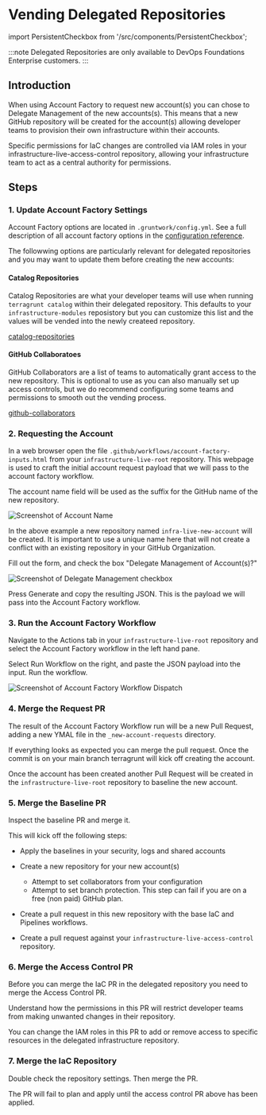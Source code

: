 # Vending Delegated Repositories
import PersistentCheckbox from '/src/components/PersistentCheckbox';

:::note
Delegated Repositories are only available to DevOps Foundations Enterprise customers.
:::

## Introduction

When using Account Factory to request new account(s) you can chose to Delegate Management of the new accounts(s). This means that a new GitHub repository will be created for the account(s) allowing developer teams to provision their own infrastructure within their accounts.

Specific permissions for IaC changes are controlled via IAM roles in your infrastructure-live-access-control repository, allowing your infrastructure team to act as a central authority for permissions.

## Steps

### 1. Update Account Factory Settings

Account Factory options are located in `.gruntwork/config.yml`. See a full description of all account factory options in the [configuration reference](/2.0/reference/accountfactory/configurations).

The followwing options are particularly relevant for delegated repositories and you may want to update them before creating the new accounts: 

#### Catalog Repositories

Catalog Repositories are what your developer teams will use when running `terragrunt catalog` within their delegated repository. This defaults to your `infrastructure-modules` reposistory but you can customize this list and the values will be vended into the newly createed repository.

[catalog-repositories](/2.0/reference/accountfactory/configurations#catalog-repositories)


#### GitHub Collaboratoes

GitHub Collaborators are a list of teams to automatically grant access to the new repository. This is optional to use as you can also manually set up access controls, but we do recommend configuring some teams and permissions to smooth out the vending process.

[github-collaborators](/2.0/reference/accountfactory/configurations#github-collaborators)

<PersistentCheckbox id="vending-delegated-repositories-1" label="Settings Up To Date" />

### 2. Requesting the Account

In a web browser open the file `.github/workflows/account-factory-inputs.html` from your `infrastructure-live-root` repository. This webpage is used to craft the initial account request payload that we will pass to the account factory workflow.

The account name field will be used as the suffix for the GitHub name of the new repository.

![Screenshot of Account Name](/img/accountfactory/account-name.png)

In the above example a new repository named `infra-live-new-account` will be created. It is important to use a unique name here that will not create a conflict with an existing repository in your GitHub Organization.

Fill out the form, and check the box "Delegate Management of Account(s)?"

![Screenshot of Delegate Management checkbox](/img/accountfactory/delegate-management.png)

Press Generate and copy the resulting JSON. This is the payload we will pass into the Account Factory workflow.

<PersistentCheckbox id="vending-delegated-repositories-2" label="Payload Created" />

### 3. Run the Account Factory Workflow

Navigate to the Actions tab in your `infrastructure-live-root` repository and select the Account Factory workflow in the left hand pane.

Select Run Workflow on the right, and paste the JSON payload into the input. Run the workflow.

![Screenshot of Account Factory Workflow Dispatch](/img/accountfactory/run-workflow.png)

<PersistentCheckbox id="vending-delegated-repositories-3" label="Account Factory Workflow Run" />

### 4. Merge the Request PR

The result of the Account Factory Workflow run will be a new Pull Request, adding a new YMAL file in the `_new-account-requests` directory.

If everything looks as expected you can merge the pull request. Once the commit is on your main branch terragrunt will kick off creating the account.

Once the account has been created another Pull Request will be created in the `infrastructure-live-root` repository to baseline the new account.

### 5. Merge the Baseline PR

Inspect the baseline PR and merge it.

This will kick off the following steps:

- Apply the baselines in your security, logs and shared accounts

- Create a new repository for your new account(s)
    - Attempt to set collaborators from your configuration
    - Attempt to set branch protection. This step can fail if you are on a free (non paid) GitHub plan.

- Create a pull request in this new repository with the base IaC and Pipelines workflows.

- Create a pull request against your `infrastructure-live-access-control` repository.

### 6. Merge the Access Control PR

Before you can merge the IaC PR in the delegated repository you need to merge the Access Control PR.

Understand how the permissions in this PR will restrict developer teams from making unwanted changes in their repository.

You can change the IAM roles in this PR to add or remove access to specific resources in the delegated infrastructure repository.


### 7. Merge the IaC Repository

Double check the repository settings. Then merge the PR.

The PR will fail to plan and apply until the access control PR above has been applied.

